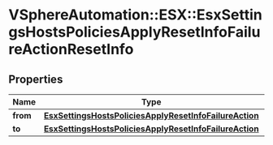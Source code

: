 # VSphereAutomation::ESX::EsxSettingsHostsPoliciesApplyResetInfoFailureActionResetInfo

## Properties
Name | Type | Description | Notes
------------ | ------------- | ------------- | -------------
**from** | [**EsxSettingsHostsPoliciesApplyResetInfoFailureAction**](EsxSettingsHostsPoliciesApplyResetInfoFailureAction.md) |  | 
**to** | [**EsxSettingsHostsPoliciesApplyResetInfoFailureAction**](EsxSettingsHostsPoliciesApplyResetInfoFailureAction.md) |  | 


